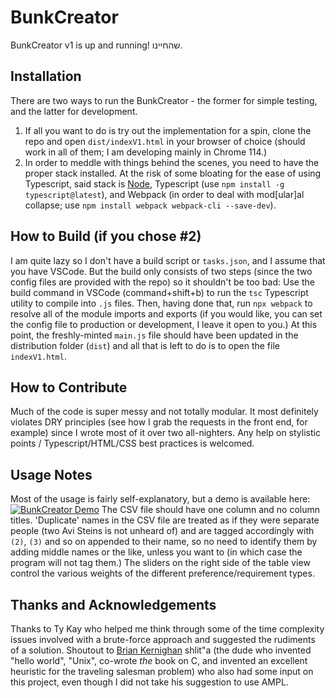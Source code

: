 BunkCreator
===================

BunkCreator v1 is up and running! שהחיינו.

## Installation
There are two ways to run the BunkCreator - the former for simple testing, and the latter for development. 
1. If all you want to do is try out the implementation for a spin, clone the repo and open `dist/indexV1.html` in your browser of choice (should work in all of them; I am developing mainly in Chrome 114.)
2. In order to meddle with things behind the scenes, you need to have the proper stack installed. At the risk of some bloating for the ease of using Typescript, said stack is [Node](https://nodejs.org/en/download), Typescript (use `npm install -g typescript@latest`), and Webpack (in order to deal with mod[ular]al collapse; use `npm install webpack webpack-cli --save-dev`).
## How to Build (if you chose #2)
I am quite lazy so I don't have a build script or `tasks.json`, and I assume that you have VSCode. But the build only consists of two steps (since the two config files are provided with the repo) so it shouldn't be too bad: Use the build command in VSCode (command+shift+b) to run the `tsc` Typescript utility to compile into `.js` files. Then, having done that, run `npx webpack` to resolve all of the module imports and exports (if you would like, you can set the config file to production or development, I leave it open to you.) At this point, the freshly-minted `main.js` file should have been updated in the distribution folder (`dist`) and all that is left to do is to open the file `indexV1.html`.
## How to Contribute
Much of the code is super messy and not totally modular. It most definitely violates DRY principles (see how I grab the requests in the front end, for example) since I wrote most of it over two all-nighters. Any help on stylistic points / Typescript/HTML/CSS best practices is welcomed.
## Usage Notes
Most of the usage is fairly self-explanatory, but a demo is available here: [![BunkCreator Demo](https://img.youtube.com/vi/WW4jYt8ZCWU/0.jpg)](https://www.youtube.com/watch?v=WW4jYt8ZCWU)
 The CSV file should have one column and no column titles. 'Duplicate' names in the CSV file are treated as if they were separate people (two Avi Steins is not unheard of) and are tagged accordingly with `(2)`, `(3)` and so on appended to their name, so no need to identify them by adding middle names or the like, unless you want to (in which case the program will not tag them.) The sliders on the right side of the table view control the various weights of the different preference/requirement types.
## Thanks and Acknowledgements
Thanks to Ty Kay who helped me think through some of the time complexity issues involved with a brute-force approach and suggested the rudiments of a solution. Shoutout to [Brian Kernighan](https://en.wikipedia.org/wiki/Brian_Kernighan) shlit"a (the dude who invented "hello world", "Unix", co-wrote *the* book on C, and invented an excellent heuristic for the traveling salesman problem) who also had some input on this project, even though I did not take his suggestion to use AMPL.